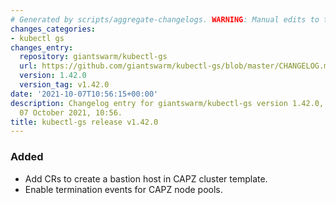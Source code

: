 ```yaml
---
# Generated by scripts/aggregate-changelogs. WARNING: Manual edits to this files will be overwritten.
changes_categories:
- kubectl gs
changes_entry:
  repository: giantswarm/kubectl-gs
  url: https://github.com/giantswarm/kubectl-gs/blob/master/CHANGELOG.md#1420---2021-10-07
  version: 1.42.0
  version_tag: v1.42.0
date: '2021-10-07T10:56:15+00:00'
description: Changelog entry for giantswarm/kubectl-gs version 1.42.0, published on
  07 October 2021, 10:56.
title: kubectl-gs release v1.42.0
---
```


### Added
- Add CRs to create a bastion host in CAPZ cluster template.
- Enable termination events for CAPZ node pools.
